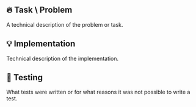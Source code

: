 :fire: Task \ Problem
---
A technical description of the problem or task.
 
:bulb: Implementation
---
Technical description of the implementation.

:checkered_flag: Testing
---
What tests were written or for what reasons it was not possible to write a test.